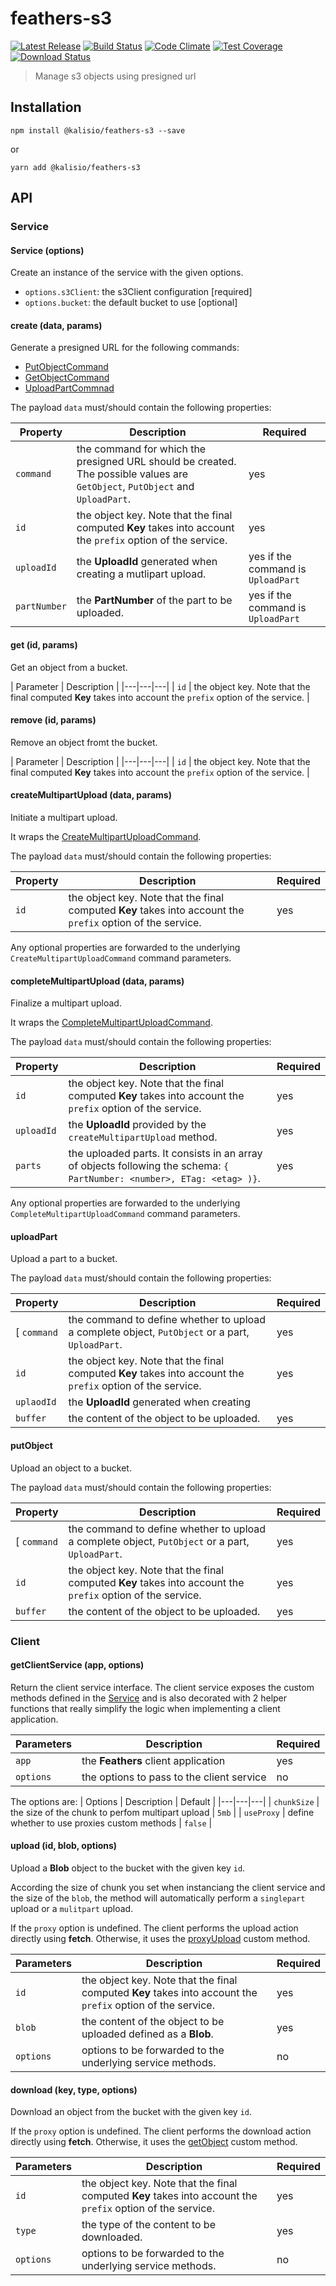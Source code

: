 # feathers-s3

[![Latest Release](https://img.shields.io/github/v/tag/kalisio/feathers-s3?sort=semver&label=latest)](https://github.com/kalisio/feathers-s3/releases)
[![Build Status](https://app.travis-ci.com/kalisio/feathers-s3.svg?branch=master)](https://app.travis-ci.com/kalisio/feathers-s3)
[![Code Climate](https://codeclimate.com/github/kalisio/feathers-s3/badges/gpa.svg)](https://codeclimate.com/github/kalisio/feathers-s3)
[![Test Coverage](https://codeclimate.com/github/kalisio/feathers-s3/badges/coverage.svg)](https://codeclimate.com/github/kalisio/feathers-s3/coverage)
[![Download Status](https://img.shields.io/npm/dm/@kalisio/feathers-s3.svg?style=flat-square)](https://www.npmjs.com/package/@kalisio/feathers-s3)

> Manage s3 objects using presigned url

## Installation

```shell
npm install @kalisio/feathers-s3 --save
```

or

```shell
yarn add @kalisio/feathers-s3
```

## API

### Service

#### Service (options)

Create an instance of the service with the given options.

* `options.s3Client`: the s3Client configuration [required]
* `options.bucket`: the default bucket to use [optional]

#### create (data, params)

Generate a presigned URL for the following commands:
* [PutObjectCommand](https://docs.aws.amazon.com/AWSJavaScriptSDK/v3/latest/clients/client-s3/classes/putobjectcommand.html)
* [GetObjectCommand](https://docs.aws.amazon.com/AWSJavaScriptSDK/v3/latest/clients/client-s3/classes/getobjectcommand.html)
* [UploadPartCommnad](https://docs.aws.amazon.com/AWSJavaScriptSDK/v3/latest/clients/client-s3/classes/uploadpartcommand.html)

The payload `data` must/should contain the following properties:

| Property | Description | Required |
|---|---|---|
| `command` | the command for which the presigned URL should be created. The possible values are `GetObject`, `PutObject` and `UploadPart`. | yes |
| `id` |  the object key. Note that the final computed **Key** takes into account the `prefix` option of the service. | yes |
| `uploadId` | the **UploadId** generated when creating a mutlipart upload. | yes if the command is `UploadPart` |
| `partNumber` | the **PartNumber** of the part to be uploaded. | yes if the command is `UploadPart` |

#### get (id, params)

Get an object from a bucket.

| Parameter | Description |
|---|---|---|
| `id` |  the object key. Note that the final computed **Key** takes into account the `prefix` option of the service. |

#### remove (id, params)

Remove an object fromt the bucket.

| Parameter | Description |
|---|---|---|
| `id` |  the object key. Note that the final computed **Key** takes into account the `prefix` option of the service. |

#### createMultipartUpload (data, params)

Initiate a multipart upload. 

It wraps the [CreateMultipartUploadCommand](https://docs.aws.amazon.com/AWSJavaScriptSDK/v3/latest/clients/client-s3/interfaces/createmultipartuploadcommandoutput.html).

The payload `data` must/should contain the following properties:

| Property | Description | Required |
|---|---|---|
| `id` |  the object key. Note that the final computed **Key** takes into account the `prefix` option of the service. | yes |

Any optional properties are forwarded to the underlying `CreateMultipartUploadCommand` command parameters.

#### completeMultipartUpload (data, params)

Finalize a multipart upload. 

It wraps the [CompleteMultipartUploadCommand](https://docs.aws.amazon.com/AWSJavaScriptSDK/v3/latest/clients/client-s3/classes/completemultipartuploadcommand.html).

The payload `data` must/should contain the following properties:

| Property | Description | Required |
|---|---|---|
| `id` |  the object key. Note that the final computed **Key** takes into account the `prefix` option of the service. | yes |
| `uploadId` | the **UploadId** provided by the `createMultipartUpload` method. | yes |
| `parts` | the uploaded parts. It consists in an array of objects following the schema: `{ PartNumber: <number>, ETag: <etag> )}`. | yes |

Any optional properties are forwarded to the underlying `CompleteMultipartUploadCommand` command parameters.

#### uploadPart

Upload a part to a bucket.

The payload `data` must/should contain the following properties:

| Property | Description | Required |
|---|---|---|
[ `command` | the command to define whether to upload a complete object, `PutObject` or a part, `UploadPart`. | yes | 
| `id` |  the object key. Note that the final computed **Key** takes into account the `prefix` option of the service. | yes |
| `uplaodId` | the **UploadId** generated when creating 
| `buffer` | the content of the object to be uploaded. | yes |

#### putObject

Upload an object to a bucket.

The payload `data` must/should contain the following properties:

| Property | Description | Required |
|---|---|---|
[ `command` | the command to define whether to upload a complete object, `PutObject` or a part, `UploadPart`. | yes | 
| `id` |  the object key. Note that the final computed **Key** takes into account the `prefix` option of the service. | yes |
| `buffer` | the content of the object to be uploaded. | yes |

### Client

#### getClientService (app, options)

Return the client service interface. The client service exposes the custom methods defined in the [Service](#service) and is also decorated with 2 helper functions that really simplify the logic when implementing a client application.

| Parameters | Description | Required |
|---|---|---|
| `app` |  the **Feathers** client application | yes |
| `options` | the options to pass to the client service | no |

The options are:
| Options | Description | Default |
|---|---|---|
| `chunkSize` | the size of the chunk to perfom multipart upload | `5mb` |
| `useProxy` | define whether to use proxies custom methods | `false` |

#### upload (id, blob, options)

Upload a **Blob** object to the bucket with the given key `id`.

According the size of chunk you set when instanciang the client service and the size of the `blob`, the method will automatically perform a `singlepart` upload or a `mulitpart` upload.

If the `proxy` option is undefined. The client performs the upload action directly using **fetch**. Otherwise, it uses the [proxyUpload](#proxyupload) custom method.

| Parameters | Description | Required |
|---|---|---|
| `id` |  the object key. Note that the final computed **Key** takes into account the `prefix` option of the service. | yes |
| `blob` | the content of the object to be uploaded defined as a **Blob**. | yes |
| `options` | options to be forwarded to the underlying service methods. | no |

#### download (key, type, options)

Download an object from the bucket with the given key `id`.

If the `proxy` option is undefined. The client performs the download action directly using **fetch**. Otherwise, it uses the [getObject](#getObject) custom method.

| Parameters | Description | Required |
|---|---|---|
| `id` |  the object key. Note that the final computed **Key** takes into account the `prefix` option of the service. | yes |
| `type` | the type of the content to be downloaded. | yes |
| `options` | options to be forwarded to the underlying service methods. | no |